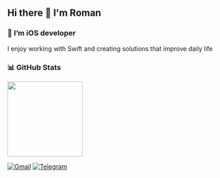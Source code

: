 ## Hi there 👋 I'm Roman

### 🚀 I’m iOS developer

I enjoy working with Swift and creating solutions that improve daily life

### 📊 GitHub Stats

<p align="left">
<!--
  <img src="https://github-readme-stats.vercel.app/api?username=volk-r&show_icons=true&theme=&include_all_commits=true&count_private=true&hide_rank=true" height="170" />
-->
  <img src="https://github-readme-stats.vercel.app/api/top-langs/?username=volk-r&layout=compact" height="170"/>
</p>

<!--
[![LinkedIn](https://custom-icon-badges.demolab.com/badge/LinkedIn-0A66C2?logo=linkedin-white&logoColor=fff)](https://www.linkedin.com/in/volk-r/)
-->
[![Gmail](https://img.shields.io/badge/Gmail-D14836?logo=gmail&logoColor=white)](mailto:rromanov.vk@gmail.com)
[![Telegram](https://img.shields.io/badge/Telegram-blue?logo=telegram&logoColor=white)](https://t.me/volk_r)

<!--
**volk-r/volk-r** is a ✨ _special_ ✨ repository because its `README.md` (this file) appears on your GitHub profile.

https://www.youtube.com/watch?v=1yELlB39TvY

Here are some ideas to get you started:

- 🔭 I’m currently working on ...
- 🌱 I’m currently learning ...
- 👯 I’m looking to collaborate on ...
- 🤔 I’m looking for help with ...
- 💬 Ask me about ...
- 📫 How to reach me: ...
- 😄 Pronouns: ...
- ⚡ Fun fact: ...
-->
